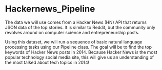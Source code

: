 # Hackernews_Pipeline

The data we will use comes from a Hacker News (HN) API that returns JSON data of the top stories.
It is similar to Reddit, but the community only revolves around on computer science and entrepreneurship posts.

Using this dataset, we will run a sequence of basic natural language processing tasks using our Pipeline class. The goal will be to find the top keywords of Hacker News posts in 2014. Because Hacker News is the most popular technology social media site, this will give us an understanding of the most talked about tech topics in 2014!
